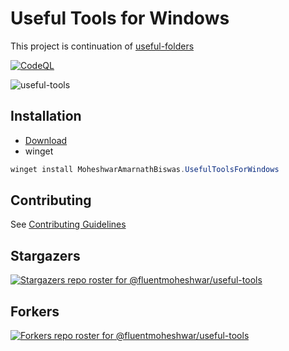 # Useful Tools for Windows

This project is continuation of [useful-folders](https://github.com/fluentmoheshwar/useful-folders)

[![CodeQL](https://github.com/fluentmoheshwar/useful-tools/actions/workflows/codeql.yml/badge.svg)](https://github.com/fluentmoheshwar/useful-tools/actions/workflows/codeql.yml)

![useful-tools](https://socialify.git.ci/fluentmoheshwar/useful-tools/image?description=1&font=KoHo&forks=1&issues=1&language=1&name=1&owner=1&pulls=1&stargazers=1&theme=Dark)

## Installation

-   [Download](https://github.com/fluentmoheshwar/useful-tools/releases/latest)
-   winget

```powershell
winget install MoheshwarAmarnathBiswas.UsefulToolsForWindows
```

## Contributing

See [Contributing Guidelines](https://github.com/fluentmoheshwar/useful-tools/blob/main/CONTRIBUTING.md)

## Stargazers

[![Stargazers repo roster for @fluentmoheshwar/useful-tools](https://reporoster.com/stars/dark/fluentmoheshwar/useful-tools)](https://github.com/fluentmoheshwar/useful-tools/stargazers)

## Forkers

[![Forkers repo roster for @fluentmoheshwar/useful-tools](https://reporoster.com/forks/dark/fluentmoheshwar/useful-tools)](https://github.com/fluentmoheshwar/useful-tools/network/members)
